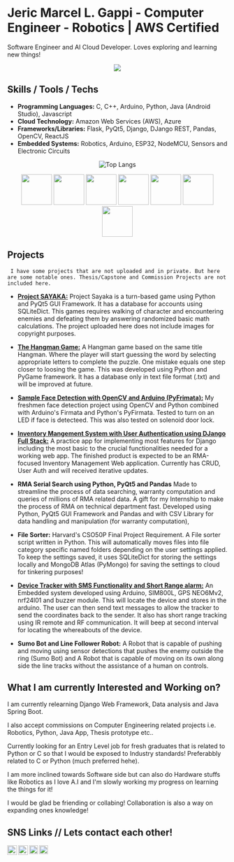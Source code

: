 # Jeric Marcel L. Gappi - Computer Engineer - Robotics | AWS Certified
Software Engineer and AI Cloud Developer. Loves exploring and learning new things! <br>

 <!-- <img src="https://github-stats-alpha.vercel.app/api?username=75marsel&cc=22272e&tc=37BCF6&ic=fff&bc=0000"> -->
 <p align=center>
 <img src="https://github-stats-alpha.vercel.app/api?username=75marsel&cc=B0E1C3&tc=000000&ic=000000" href="https://github.com/75marsel">
 </p>




 ## Skills / Tools / Techs

  - **Programming Languages:** C, C++, Arduino, Python, Java (Android Studio), Javascript
  - **Cloud Technology:** Amazon Web Services (AWS), Azure
  - **Frameworks/Libraries:** Flask, PyQt5, Django, DJango REST, Pandas, OpenCV, ReactJS
  - **Embedded Systems:** Robotics, Arduino, ESP32, NodeMCU, Sensors and Electronic Circuits
  <p align="center">
    <img src="https://github-readme-stats.vercel.app/api/top-langs/?username=75marsel&layout=compact" alt="Top Langs">
  </p>

<div align="center">

<img src="https://github.com/yurijserrano/Github-Profile-Readme-Logos/blob/master/programming%20languages/python.svg" href="https://www.python.org/" width="70">
<img src="https://github.com/yurijserrano/Github-Profile-Readme-Logos/blob/master/programming%20languages/c.svg" href="https://en.wikipedia.org/wiki/C_(programming_language)" width="70">
<img src="https://github.com/yurijserrano/Github-Profile-Readme-Logos/blob/master/programming%20languages/c++.svg" href="https://en.wikipedia.org/wiki/C%2B%2B" width="70">
<img src="https://github.com/yurijserrano/Github-Profile-Readme-Logos/blob/master/text%20editors/vscode.svg" href="https://code.visualstudio.com/" width="70">
<img src="https://github.com/yurijserrano/Github-Profile-Readme-Logos/blob/master/frameworks/flask.svg" href="https://flask.palletsprojects.com/en/3.0.x/" width="70">
<img src="https://github.com/yurijserrano/Github-Profile-Readme-Logos/blob/master/databases/mongodb.svg" href="https://www.mongodb.com/" width="70">
<img src="https://github.com/yurijserrano/Github-Profile-Readme-Logos/blob/master/databases/postgresql.svg" href="/" width="70">


</div>

## Projects
     I have some projects that are not uploaded and in private. But here are some notable ones. Thesis/Capstone and Commission Projects are not included here.
    
  -  <a href="https://github.com/75marsel/ProjectSayaka">**Project SAYAKA:**</a>
     Project Sayaka is a turn-based game using Python and PyQt5 GUI Framework. It has a database for accounts using SQLiteDict. This games requires walking of character and encountering
     enemies and defeating them by answering randomized basic math calculations. The project uploaded here does not include images for copyright purposes.
    
  - <a href="https://github.com/75marsel/hangmangame">**The Hangman Game:**</a>
     A Hangman game based on the same title Hangman. Where the player will start guessing the word by selecting appropriate letters to complete the puzzle. One mistake equals one step closer
     to loosing the game. This was developed using Python and PyGame framework. It has a database only in text file format (.txt) and will be improved at future.

  - <a href="https://github.com/75marsel/ArduinoOpenCV_LED">**Sample Face Detection with OpenCV and Arduino (PyFrimata):**</a>
     My freshmen face detection project using OpenCV and Python combined with Arduino's Firmata and Python's PyFirmata. Tested to turn on an LED if face is detecteed. This was also tested on
     solenoid door lock.

  - <a href="https://github.com/75marsel/InventoryManagementSystem">**Inventory Mangement System with User Authentication using DJango Full Stack:**</a>
     A practice app for implementing most features for Django including the most basic to the crucial functionalities needed for a working web app. The finished product is expected to be an
    RMA-focused Inventory Management Web application. Currently has CRUD, User Auth and will received iterative updates.

  - **RMA Serial Search using Python, PyQt5 and Pandas**</a>
     Made to streamline the process of data searching, warranty computation and queries of millions of RMA related data. A gift for my Internship to make the process of RMA on technical department
     fast. Developed using Python, PyQt5 GUI Framework and Pandas and with CSV Library for data handling and manipulation (for warranty computation),
    
  - **File Sorter:**
    Harvard's CSO50P Final Project Requirement. A File sorter script written in Python. This will automatically moves files into file category specific named folders depending on the user settings applied. To keep the settings saved,
    it uses SQLiteDict for storing the settings locally and MongoDB Atlas (PyMongo) for saving the settings to cloud for tinkering purposes! 
    
  -  <a href="https://github.com/75marsel/ArduinoLocationTracker">**Device Tracker with SMS Functionality and Short Range alarm:**</a>
    An Embedded system developed using Arduino, SIM800L, GPS NEO6Mv2, nrf24l01 and buzzer module. This will locate the device and stores in the arduino. The user can then send text messages
    to allow the tracker to send the coordinates back to the sender. It also has short range tracking using IR remote and RF communication. It will beep at second interval for locating
    the whereabouts of the device.

  - **Sumo Bot and Line Follower Robot:**
     A Robot that is capable of pushing and moving using sensor detections that pushes the enemy outside the ring (Sumo Bot) and A Robot that is capable of moving on its own along side the
     line tracks without the assistance of a human on controls.

## What I am currently Interested and Working on?

I am currently relearning Django Web Framework, Data analysis and Java Spring Boot. 

I also accept commissions on Computer Engineering related projects i.e. Robotics, Python, Java App, Thesis prototype etc.. 

Currently looking for an Entry Level job for fresh graduates that is related to Python or C so that I would be exposed to Industry standards! Preferabbly related to C or Python (much preferred hehe).

I am more inclined towards Software side but can also do Hardware stuffs like Robotics as I love A.I and I'm slowly working my progress on learning the things for it!

I would be glad be friending or collabing! Collaboration is also a way on expanding ones knowledge!

## SNS Links // Lets contact each other!

[<img align="left" width="22px" src="https://github.com/dheereshagrwal/colored-icons/blob/master/public/icons/gmail/gmail.svg" />](mailto:jericgappi@gmail.com)
[<img align="left" width="22px" src="https://github.com/dheereshagrwal/colored-icons/blob/master/public/icons/linkedin/linkedin.svg" />][linkedin]
[<img align="left" width="20px" src="https://github.com/dheereshagrwal/colored-icons/blob/master/public/icons/twitter/twitter-rounded-square.svg" />][twitter]
[<img align="left" width="20px" src="https://github.com/dheereshagrwal/colored-icons/blob/master/public/icons/twitter/twitter-rounded-square.svg" />][twitter2]

[linkedin]: https://www.linkedin.com/in/jericmarcel0321
[twitter]: https://twitter.com/nakonama_
[twitter2]: https://twitter.com/qz_mayakashi
